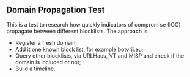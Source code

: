 ## Domain Propagation Test

This is a test to research how quickly indicators of compromise (IOC) propagate between different blocklists. The approach is

- Register a fresh domain;
- Add it one known block list, for example botvrij.eu;
- Query other blocklists, via URLHaus, VT and MISP and check if the domain is included or not;
- Build a timeline.
